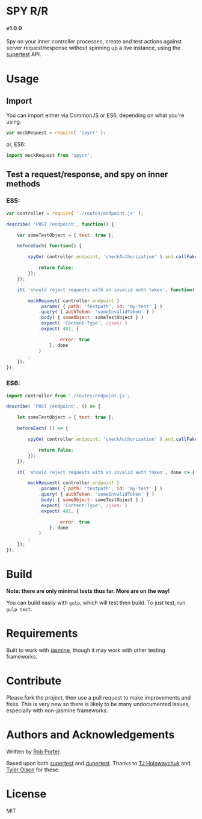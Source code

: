 # SPY R/R
#### v1.0.0

Spy on your inner controller processes, create and test actions against server request/response without spinning up a live instance, using the [supertest](https://github.com/visionmedia/supertest) API.

# Usage

## Import

You can import either via CommonJS or ES6, depending on what you're using.

```javascript
var mockRequest = require( 'spyrr' );
```

or, ES6:

```javascript
import mockRequest from 'spyrr';
```

## Test a request/response, and spy on inner methods

### ES5:

```javascript
var controller = require( './routes/endpoint.js' );

describe( 'POST /endpoint', function() {

    var someTestObject = { test: true };

    beforeEach( function() {

        spyOn( controller.endpoint, 'checkAuthorization' ).and.callFake( function() {

            return false;
        });
    });

    it( 'should reject requests with an invalid auth token', function( done ) {

        mockRequest( controller.endpoint )
            .params( { path: 'testpath', id: 'my-test' } )
            .query( { authToken: 'someInvalidToken' } )
            .body( { someObject: someTestObject } )
            .expect( 'Content-Type', /json/ )
            .expect( 401, {

                    error: true
                }, done 
            )
        ;
    });
});

```

### ES6:

```javascript
import controller from './routes/endpoint.js';

describe( 'POST /endpoint', () => {

    let someTestObject = { test: true };

    beforeEach( () => {

        spyOn( controller.endpoint, 'checkAuthorization' ).and.callFake( () => {

            return false;
        });
    });

    it( 'should reject requests with an invalid auth token', done => {

        mockRequest( controller.endpoint )
            .params( { path: 'testpath', id: 'my-test' } )
            .query( { authToken: 'someInvalidToken' } )
            .body( { someObject: someTestObject } )
            .expect( 'Content-Type', /json/ )
            .expect( 401, {

                    error: true
                }, done 
            )
        ;
    });
});

```

# Build

**Note: there are only minimal tests thus far. More are on the way!**

You can build easily with `gulp`, which will test then build. To just test, run `gulp test`.

# Requirements

Built to work with [jasmine](http://jasmine.github.io/), though it may work with other testing frameworks. 

# Contribute

Please fork the project, then use a pull request to make improvements and fixes. This is very new so there is likely to be many undocumented issues, especially with non-jasmine frameworks.

# Authors and Acknowledgements

Written by [Rob Porter](https://github.com/rgeraldporter).

Based upon both [supertest](https://github.com/visionmedia/supertest) and [dupertest](https://github.com/TGOlson/dupertest). Thanks to [TJ Holowaychuk](https://github.com/tj) and [Tyler Olson](https://github.com/TGOlson) for these.

# License

MIT